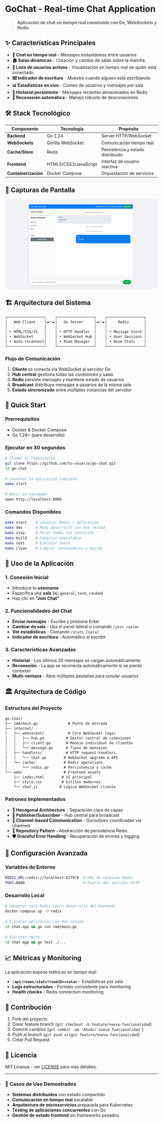 # GoChat - Real-time Chat Application

> **Aplicación de chat en tiempo real construida con Go, WebSockets y Redis**


## ✨ Características Principales

- **💬 Chat en tiempo real** - Mensajes instantáneos entre usuarios
- **🏠 Salas dinámicas** - Creación y cambio de salas sobre la marcha
- **👥 Lista de usuarios activos** - Visualización en tiempo real de quién está conectado
- **⌨️ Indicador de escritura** - Muestra cuando alguien está escribiendo
- **📊 Estadísticas en vivo** - Conteo de usuarios y mensajes por sala
- **💾 Historial persistente** - Mensajes recientes almacenados en Redis
- **🔄 Reconexión automática** - Manejo robusto de desconexiones

## 🛠️ Stack Tecnológico

| Componente | Tecnología | Propósito |
|------------|------------|-----------|
| **Backend** | Go 1.24 | Server HTTP/WebSocket |
| **WebSockets** | Gorilla WebSocket | Comunicación tiempo real |
| **Cache/Store** | Redis | Persistencia y estado distribuido |
| **Frontend** | HTML5/CSS3/JavaScript | Interfaz de usuario reactiva |
| **Containerización** | Docker Compose | Orquestación de servicios |

## 📸 Capturas de Pantalla
![img.png](img.png)

## 🏗️ Arquitectura del Sistema

```
┌─────────────────┐    ┌─────────────────┐    ┌─────────────────┐
│   Web Client    │◄──►│   Go Server     │◄──►│     Redis       │
│                 │    │                 │    │                 │
│ • HTML/CSS/JS   │    │ • HTTP Handler  │    │ • Message Store │
│ • WebSocket     │    │ • WebSocket Hub │    │ • User Sessions │
│ • Auto-reconnect│    │ • Room Manager  │    │ • Room Stats    │
└─────────────────┘    └─────────────────┘    └─────────────────┘
```

### Flujo de Comunicación

1. **Cliente** se conecta vía WebSocket al servidor Go
2. **Hub central** gestiona todas las conexiones y salas
3. **Redis** persiste mensajes y mantiene estado de usuarios
4. **Broadcast** distribuye mensajes a usuarios de la misma sala
5. **Estado sincronizado** entre múltiples instancias del servidor

## 🚀 Quick Start

### Prerrequisitos
- Docker & Docker Compose
- Go 1.24+ (para desarrollo)

### Ejecutar en 30 segundos

```bash
# Clonar el repositorio
git clone https://github.com/tu-usuario/go-chat.git
cd go-chat

# Levantar la aplicación completa
make start

# Abrir en navegador
open http://localhost:8080
```

### Comandos Disponibles

```bash
make start    # Levantar Redis + Aplicación
make dev      # Modo desarrollo con hot reload
make stop     # Parar todos los servicios
make build    # Compilar ejecutable
make test     # Ejecutar tests
make clean    # Limpiar contenedores y builds
```

## 📱 Uso de la Aplicación

### 1. **Conexión Inicial**
- Introduce tu **username**
- Especifica una **sala** (ej: `general`, `tech`, `random`)
- Haz clic en **"Join Chat"**

### 2. **Funcionalidades del Chat**
- **Enviar mensajes** - Escribe y presiona Enter
- **Cambiar de sala** - Usa el panel lateral o comando `/join <sala>`
- **Ver estadísticas** - Comando `/stats [sala]`
- **Indicador de escritura** - Automático al escribir

### 3. **Características Avanzadas**
- **Historial** - Los últimos 20 mensajes se cargan automáticamente
- **Reconexión** - La app se reconecta automáticamente si se pierde conexión
- **Multi-ventana** - Abre múltiples pestañas para simular usuarios

## 🏛️ Arquitectura de Código

### Estructura del Proyecto
```
go-chat/
├── cmd/main.go              # Punto de entrada
├── internal/
│   ├── websocket/           # Core WebSocket logic
│   │   ├── hub.go          # Gestor central de conexiones
│   │   ├── client.go       # Manejo individual de clientes  
│   │   └── message.go      # Tipos de mensajes
│   ├── handlers/           # HTTP request handlers
│   │   └── chat.go        # WebSocket upgrade & API
│   └── cache/             # Redis operations
│       └── redis.go       # Persistencia y cache
└── web/                   # Frontend assets
    ├── index.html        # UI principal
    ├── style.css         # Estilos modernos
    └── chat.js          # Lógica WebSocket cliente
```

### Patrones Implementados

- **🎯 Hexagonal Architecture** - Separación clara de capas
- **📡 Publisher/Subscriber** - Hub central para broadcast
- **🔄 Channel-based Communication** - Goroutines coordinadas via channels
- **🏪 Repository Pattern** - Abstracción de persistencia Redis
- **🛡️ Graceful Error Handling** - Recuperación de errores y logging

## 🔧 Configuración Avanzada

### Variables de Entorno

```bash
REDIS_URL=redis://localhost:6379/0  # URL de conexión Redis
PORT=8080                           # Puerto del servidor HTTP
```

### Desarrollo Local

```bash
# Levantar solo Redis (para desarrollo del backend)
docker-compose up -d redis

# Ejecutar aplicación con hot reload
cd chat-app && go run cmd/main.go

# Ejecutar tests
cd chat-app && go test ./...
```

## 📈 Métricas y Monitoring

La aplicación expone métricas en tiempo real:

- **`/api/rooms/stats?roomID=<sala>`** - Estadísticas por sala
- **Logs estructurados** - Formato consistente para monitoring
- **Health checks** - Redis connection monitoring

## 🤝 Contribución

1. Fork del proyecto
2. Crear feature branch (`git checkout -b feature/nueva-funcionalidad`)
3. Commit cambios (`git commit -am 'Añadir nueva funcionalidad'`)
4. Push al branch (`git push origin feature/nueva-funcionalidad`)
5. Crear Pull Request

## 📄 Licencia

MIT License - ver [LICENSE](LICENSE) para más detalles.

---

### 🎯 **Casos de Uso Demostrados**

- **Sistemas distribuidos** con estado compartido
- **Comunicación en tiempo real** escalable
- **Arquitectura de microservicios** preparada para Kubernetes
- **Testing de aplicaciones concurrentes** con Go
- **Gestión de estado frontend** sin frameworks pesados
